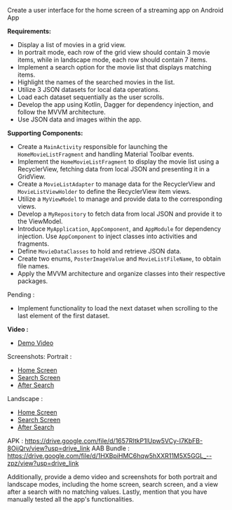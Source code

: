 Create a user interface for the home screen of a streaming app on Android App

**Requirements:**

- Display a list of movies in a grid view.
- In portrait mode, each row of the grid view should contain 3 movie items, while in landscape mode, each row should contain 7 items.
- Implement a search option for the movie list that displays matching items.
- Highlight the names of the searched movies in the list.
- Utilize 3 JSON datasets for local data operations.
- Load each dataset sequentially as the user scrolls.
- Develop the app using Kotlin, Dagger for dependency injection, and follow the MVVM architecture.
- Use JSON data and images within the app.

**Supporting Components:**
- Create a `MainActivity` responsible for launching the `HomeMovieListFragment` and handling Material Toolbar events.
- Implement the `HomeMovieListFragment` to display the movie list using a RecyclerView, fetching data from local JSON and presenting it in a GridView.
- Create a `MovieListAdapter` to manage data for the RecyclerView and `MovieListViewHolder` to define the RecyclerView item views.
- Utilize a `MyViewModel` to manage and provide data to the corresponding views.
- Develop a `MyRepository` to fetch data from local JSON and provide it to the ViewModel.
- Introduce `MyApplication`, `AppComponent`, and `AppModule` for dependency injection. Use `AppComponent` to inject classes into activities and fragments.
- Define `MovieDataClasses` to hold and retrieve JSON data.
- Create two enums, `PosterImageValue` and `MovieListFileName`, to obtain file names.
- Apply the MVVM architecture and organize classes into their respective packages.

Pending :
- Implement functionality to load the next dataset when scrolling to the last element of the first dataset.

**Video :**
- [Demo Video](https://drive.google.com/file/d/18t9movThL8QonZXDhf7JCxtPB_AajK7Q/view?usp=drive_link)

Screenshots:
Portrait :
- [Home Screen](https://drive.google.com/file/d/1Nm2BFBfSmYzqTMKE4jLqKUBKhcsntfS6/view?usp=drive_link)
- [Search Screen](https://drive.google.com/file/d/18KAYTKsL9DzBDWA2R8nyXpjSbaluS_fV/view?usp=drive_link)
- [After Search](https://drive.google.com/file/d/1N__6oAAfPDfd4MoAUsSKVQmf-X4oRose/view?usp=drive_link) 

Landscape :
- [Home Screen](https://drive.google.com/file/d/1OFT1POj-ecWR2wjlwA_qbk19CuoBhhqm/view?usp=drive_link)
- [Search Screen](https://drive.google.com/file/d/1mEmRnczphQm8qKEljBuqYQb9wAbU-SAY/view?usp=drive_link)
- [After Search](https://drive.google.com/file/d/1yWhZbu2mQ1_0IIrWQ-zE9sVz06vJb5YZ/view?usp=drive_link)

APK : https://drive.google.com/file/d/1657RItkP1lUpw5VCy-I7KbFB-8OijQrv/view?usp=drive_link
AAB Bundle : https://drive.google.com/file/d/1HXBpiHMC6hqw5hXXR11M5X5GGL_--zpz/view?usp=drive_link

Additionally, provide a demo video and screenshots for both portrait and landscape modes, including the home screen, search screen, and a view after a search with no matching values. Lastly, mention that you have manually tested all the app's functionalities.

